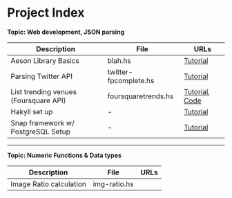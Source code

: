 
# Project Index

**Topic: Web development, JSON parsing**

|             Description               |          File         |           URLs           |
| ------------------------------------- | --------------------- | ------------------------ |
| Aeson Library Basics                  | blah.hs               | [Tutorial][1]            |
| Parsing Twitter API                   | twitter-fpcomplete.hs | [Tutorial][2]            |
| List trending venues (Foursquare API) | foursquaretrends.hs   | [Tutorial][3], [Code][4] |
| Hakyll set up                         | -                     | [Tutorial][5]            |
| Snap framework w/ PostgreSQL Setup    | -                     | [Tutorial][6]            |


[1]: http://blog.raynes.me/blog/2012/11/27/easy-json-parsing-in-haskell-with-aeson/
[2]: https://www.fpcomplete.com/school/starting-with-haskell/libraries-and-frameworks/text-manipulation/json
[3]: https://www.fpcomplete.com/school/to-infinity-and-beyond/pick-of-the-week/foursquare-api-example
[4]: https://github.com/wcauchois/haskell-foursquare-api-example
[5]: http://yannesposito.com/Scratch/en/blog/Hakyll-setup/
[6]: http://janrain.com/blog/tutorial-building-a-sample-application-with-haskell-snap-postgresql-and-the-postgresql-simple-snaplet/

---

**Topic: Numeric Functions & Data types**

|             Description               |          File         |           URLs           |
| ------------------------------------- | --------------------- | ------------------------ |
| Image Ratio calculation               | img-ratio.hs          |                          |

